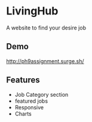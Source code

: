 # LivingHub

A website to find your desire job


## Demo

http://ph9assignment.surge.sh/


## Features

- Job Category section
- featured jobs
- Responsive
- Charts
